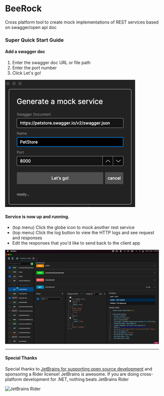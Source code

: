# BeeRock

Cross platform tool to create mock implementations of REST services based on swagger/open api doc

### Super Quick Start Guide

#### Add a swagger doc

1. Enter the swagger doc URL or file path
2. Enter the port number
3. Click Let's go!

![add a swagger doc url or file path!](/docs/AddNewService.png "Add a swagger do")

#### Service is now up and running.

- (top menu) Click the globe icon to mock another rest service
- (top menu) Click the log button to view the HTTP logs and see request and responses
- Edit the responses that you'd like to send back to the client app

<img src="/docs/ServiceTabs.png" alt="JetBrains Rider" width="700px"/>


<hr/>

#### Special Thanks

Special thanks to [JetBrains for supporting open source development](https://jb.gg/OpenSourceSupport) and sponsoring a Rider license!  JetBrains is awesome. If you are doing cross-platform development
for .NET, nothing beats JetBrains Rider

<img src="https://resources.jetbrains.com/storage/products/company/brand/logos/Rider_icon.png" alt="JetBrains Rider" width="96px"/>
